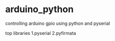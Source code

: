 # arduino_python
controlling arduino gpio using python and pyserial


top libraries 
1.pyserial
2.pyfirmata


